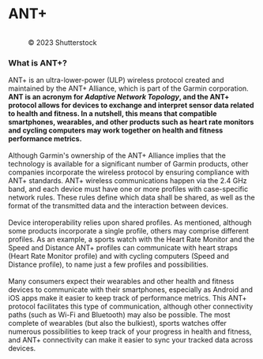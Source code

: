 # ANT+

<figure><img src="https://images.versus.io/property/antplus-1598448954037.variety.jpg" alt=""><figcaption><p>© 2023 Shutterstock</p></figcaption></figure>

### What is ANT+?

ANT+ is an ultra-lower-power (ULP) wireless protocol created and maintained by the ANT+ Alliance, which is part of the Garmin corporation. **ANT is an acronym for **_**Adaptive Network Topology**_**, and the ANT+ protocol allows for devices to exchange and interpret sensor data related to health and fitness. In a nutshell, this means that compatible smartphones, wearables, and other products such as heart rate monitors and cycling computers may work together on health and fitness performance metrics.**\
\
Although Garmin's ownership of the ANT+ Alliance implies that the technology is available for a significant number of Garmin products, other companies incorporate the wireless protocol by ensuring compliance with ANT+ standards. ANT+ wireless communications happen via the 2.4 GHz band, and each device must have one or more profiles with case-specific network rules. These rules define which data shall be shared, as well as the format of the transmitted data and the interaction between devices.\
\
Device interoperability relies upon shared profiles. As mentioned, although some products incorporate a single profile, others may comprise different profiles. As an example, a sports watch with the Heart Rate Monitor and the Speed and Distance ANT+ profiles can communicate with heart straps (Heart Rate Monitor profile) and with cycling computers (Speed and Distance profile), to name just a few profiles and possibilities.\
\
Many consumers expect their wearables and other health and fitness devices to communicate with their smartphones, especially as Android and iOS apps make it easier to keep track of performance metrics. This ANT+ protocol facilitates this type of communication, although other connectivity paths (such as Wi-Fi and Bluetooth) may also be possible. The most complete of wearables (but also the bulkiest), sports watches offer numerous possibilities to keep track of your progress in health and fitness, and ANT+ connectivity can make it easier to sync your tracked data across devices.
